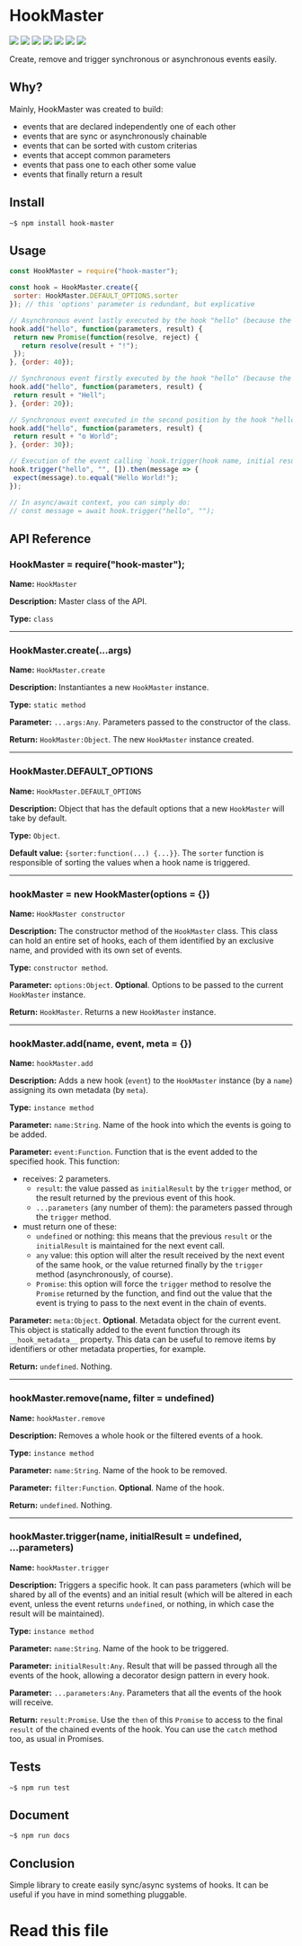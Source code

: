  


# HookMaster

![](https://img.shields.io/badge/hook--master-v1.0.0-green.svg) ![](https://img.shields.io/badge/tests-passing-green.svg) ![](https://img.shields.io/badge/statements--coverage-100%25-green.svg) ![](https://img.shields.io/badge/branches--coverage-100%25-green.svg) ![](https://img.shields.io/badge/functions--coverage-100%25-green.svg) ![](https://img.shields.io/badge/lines--coverage-100%25-green.svg) ![](https://img.shields.io/badge/full--coverage-yes-green.svg)

Create, remove and trigger synchronous or asynchronous events easily.

## Why?

Mainly, HookMaster was created to build:

- events that are declared independently one of each other
- events that are sync or asynchronously chainable
- events that can be sorted with custom criterias
- events that accept common parameters
- events that pass one to each other some value
- events that finally return a result

## Install

`~$ npm install hook-master`

## Usage

```js
const HookMaster = require("hook-master");

const hook = HookMaster.create({
 sorter: HookMaster.DEFAULT_OPTIONS.sorter
}); // this 'options' parameter is redundant, but explicative

// Asynchronous event lastly executed by the hook "hello" (because the order is 40):
hook.add("hello", function(parameters, result) {
 return new Promise(function(resolve, reject) {
   return resolve(result + "!");
 });
}, {order: 40});

// Synchronous event firstly executed by the hook "hello" (because the order is 20):
hook.add("hello", function(parameters, result) {
 return result + "Hell";
}, {order: 20});

// Synchronous event executed in the second position by the hook "hello" (because the order is 30):
hook.add("hello", function(parameters, result) {
 return result + "o World";
}, {order: 30});

// Execution of the event calling `hook.trigger(hook name, initial result, ...parameters)`:
hook.trigger("hello", "", []).then(message => {
 expect(message).to.equal("Hello World!");
});

// In async/await context, you can simply do:
// const message = await hook.trigger("hello", "");

```

## API Reference


### HookMaster = require("hook-master");


**Name:** `HookMaster`

**Description:** Master class of the API.

**Type:** `class`




 


----

### HookMaster.create(...args)


**Name:** `HookMaster.create`

**Description:** Instantiantes a new `HookMaster` instance.

**Type:** `static method`

**Parameter:** `...args:Any`. Parameters passed to the constructor of the class.

**Return:** `HookMaster:Object`. The new `HookMaster` instance created.





 


----

### HookMaster.DEFAULT_OPTIONS


**Name:** `HookMaster.DEFAULT_OPTIONS`

**Description:** Object that has the default options that a new `HookMaster` will take by default.

**Type:** `Object`.

**Default value:** `{sorter:function(...) {...}}`. The `sorter` function is responsible of sorting the values when a hook name is triggered.




 


----

### hookMaster = new HookMaster(options = {})


**Name:** `HookMaster constructor`

**Description:** The constructor method of the `HookMaster` class. This class can hold an entire set of hooks, each of them identified by an exclusive name, and provided with its own set of events.

**Type:** `constructor method`.

**Parameter:** `options:Object`. **Optional**. Options to be passed to the current `HookMaster` instance.

**Return:** `HookMaster`. Returns a new `HookMaster` instance.





 


----

### hookMaster.add(name, event, meta = {})


**Name:** `hookMaster.add`

**Description:** Adds a new hook (`event`) to the `HookMaster` instance (by a `name`) assigning its own metadata (by `meta`).

**Type:** `instance method`

**Parameter:** `name:String`. Name of the hook into which the events is going to be added.

**Parameter:** `event:Function`. Function that is the event added to the specified hook.
This function:

 - receives: 2 parameters.
    - `result`: the value passed as `initialResult` by the `trigger` method, or the result returned by the previous event of this hook.
    - `...parameters` (any number of them): the parameters passed through the `trigger` method.
 - must return one of these:
    - `undefined` or nothing: this means that the previous `result` or the `initialResult` is maintained for the next event call.
    - `any` value: this option will alter the result received by the next event of the same hook, or the value returned finally by the `trigger` method (asynchronously, of course).
    - `Promise`: this option will force the `trigger` method to resolve the `Promise` returned by the function, and find out the value that the event is trying to pass to the next event in the chain of events.


**Parameter:** `meta:Object`. **Optional**.
Metadata object for the current event.
This object is statically added to the event function through its `__hook_metadata__` property.
This data can be useful to remove items by identifiers or other metadata properties, for example.

**Return:** `undefined`. Nothing.




 


----

### hookMaster.remove(name, filter = undefined)


**Name:** `hookMaster.remove`

**Description:** Removes a whole hook or the filtered events of a hook.

**Type:** `instance method`

**Parameter:** `name:String`. Name of the hook to be removed.

**Parameter:** `filter:Function`. **Optional**. Name of the hook.

**Return:** `undefined`. Nothing.





 


----

### hookMaster.trigger(name, initialResult = undefined, ...parameters)


**Name:** `hookMaster.trigger`

**Description:** Triggers a specific hook. It can pass parameters (which will be shared by all of the events) and an initial result (which will be altered in each event, unless the event returns `undefined`, or nothing, in which case the result will be maintained).

**Type:** `instance method`

**Parameter:** `name:String`. Name of the hook to be triggered.

**Parameter:** `initialResult:Any`. Result that will be passed through all the events of the hook, allowing a decorator design pattern in every hook.

**Parameter:** `...parameters:Any`. Parameters that all the events of the hook will receive.

**Return:** `result:Promise`. Use the `then` of this `Promise` to access to the final `result` of the chained events of the hook. You can use the `catch` method too, as usual in Promises.





 


## Tests

`~$ npm run test`

## Document

`~$ npm run docs`

## Conclusion

Simple library to create easily sync/async systems of hooks. It can be useful if you have in mind something pluggable.




# Read this file
